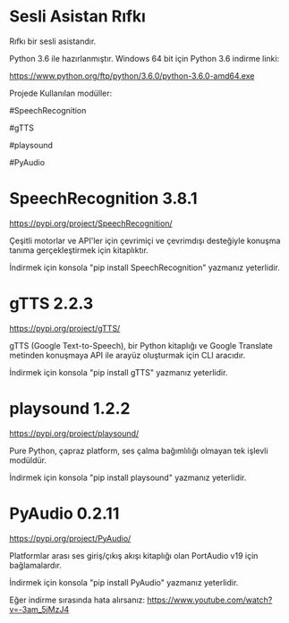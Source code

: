 # Sesli Asistan Rıfkı
Rıfkı bir sesli asistandır.

Python 3.6 ile hazırlanmıştır. Windows 64 bit için Python 3.6 indirme linki:

https://www.python.org/ftp/python/3.6.0/python-3.6.0-amd64.exe


Projede Kullanılan modüller:

#SpeechRecognition

#gTTS

#playsound

#PyAudio

# SpeechRecognition 3.8.1
https://pypi.org/project/SpeechRecognition/

Çeşitli motorlar ve API'ler için çevrimiçi ve çevrimdışı desteğiyle konuşma tanıma gerçekleştirmek için kitaplıktır.

İndirmek için konsola "pip install SpeechRecognition" yazmanız yeterlidir.

# gTTS 2.2.3
https://pypi.org/project/gTTS/

gTTS (Google Text-to-Speech), bir Python kitaplığı ve Google Translate metinden konuşmaya API ile arayüz oluşturmak için CLI aracıdır.

İndirmek için konsola "pip install gTTS" yazmanız yeterlidir.

# playsound 1.2.2
https://pypi.org/project/playsound/

Pure Python, çapraz platform, ses çalma bağımlılığı olmayan tek işlevli modüldür.

İndirmek için konsola "pip install playsound" yazmanız yeterlidir.

# PyAudio 0.2.11
https://pypi.org/project/PyAudio/

Platformlar arası ses giriş/çıkış akışı kitaplığı olan PortAudio v19 için bağlamalardır.

İndirmek için konsola "pip install PyAudio" yazmanız yeterlidir.

Eğer indirme sırasında hata alırsanız: https://www.youtube.com/watch?v=-3am_5jMzJ4
